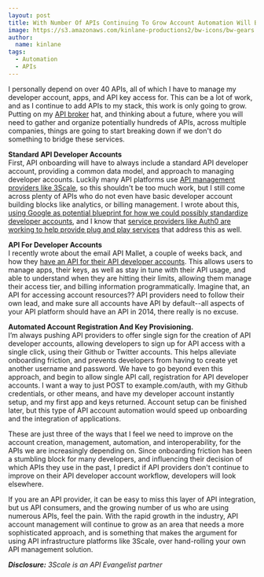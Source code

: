 ```yaml
---
layout: post
title: With Number Of APIs Continuing To Grow Account Automation Will Be Key
image: https://s3.amazonaws.com/kinlane-productions2/bw-icons/bw-gears.png
author:
  name: kinlane
tags:
  - Automation
  - APIs
---
```

I personally depend on over 40 APIs, all of which I have to manage my developer account, apps, and API key access for. This can be a lot of work, and as I continue to add APIs to my stack, this work is only going to grow. Putting on my [API broker](http://apievangelist.com/2014/10/10/exploring-the-possibilities-of-being-an-api-broker/) hat, and thinking about a future, where you will need to gather and organize potentially hundreds of APIs, across multiple companies, things are going to start breaking down if we don't do something to bridge these services.

**Standard API Developer Accounts**  
First, API onboarding will have to always include a standard API developer account, providing a common data model, and approach to managing developer accounts. Luckily many API platforms use [API management providers like 3Scale](http://www.3scale.net/), so this shouldn't be too much work, but I still come across plenty of APIs who do not even have basic developer account building blocks like analytics, or billing management. I wrote about this, [using Google as potential blueprint for how we could possibly standardize developer accounts](http://kinlane.com/2014/06/05/google-accounts-as-blueprint-for-all-software-as-a-service-applications/), and I know that [service providers like Auth0 are working to help provide plug and play services](https://auth0.com/blog/2014/12/02/using-json-web-tokens-as-api-keys/) that address this as well.

**API For Developer Accounts**  
I recently wrote about the email API Mallet, a couple of weeks back, and how they [have an API for their API developer accounts](http://apievangelist.com/2014/11/12/an-api-for-developers-to-access-their-api-account-information/). This allows users to manage apps, their keys, as well as stay in tune with their API usage, and able to understand when they are hitting their limits, allowing them manage their access tier, and billing information programmatically. Imagine that, an API for accessing account resources?? API providers need to follow their own lead, and make sure all accounts have API by default--all aspects of your API platform should have an API in 2014, there really is no excuse.

**Automated Account Registration And Key Provisioning.**  
I’m always pushing API providers to offer single sign for the creation of API developer accounts, allowing developers to sign up for API access with a single click, using their Github or Twitter accounts. This helps alleviate onboarding friction, and prevents developers from having to create yet another username and password. We have to go beyond even this approach, and begin to allow single API call, registration for API developer accounts. I want a way to just POST to example.com/auth, with my Github credentials, or other means, and have my developer account instantly setup, and my first app and keys returned. Account setup can be finished later, but this type of API account automation would speed up onboarding and the integration of applications.

These are just three of the ways that I feel we need to improve on the account creation, management, automation, and interoperability, for the APIs we are increasingly depending on. Since onboarding friction has been a stumbling block for many developers, and influencing their decision of which APIs they use in the past, I predict if API providers don't continue to improve on their API developer account workflow, developers will look elsewhere.

If you are an API provider, it can be easy to miss this layer of API integration, but us API consumers, and the growing number of us who are using numerous APIs, feel the pain. With the rapid growth in the industry, API account management will continue to grow as an area that needs a more sophisticated approach, and is something that makes the argument for using API infrastructure platforms like 3Scale, over hand-rolling your own API management solution.

_**Disclosure:** 3Scale is an API Evangelist partner_